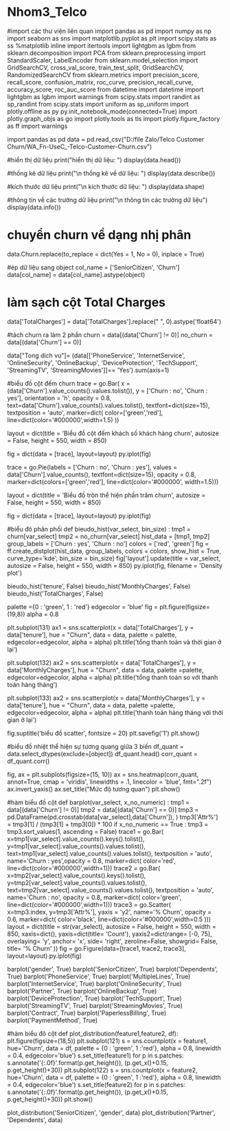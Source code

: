 # Nhom3_Telco

#import các thư viện liên quan
import pandas as pd
import numpy as np
import seaborn as sns
import matplotlib.pyplot as plt
import scipy.stats as ss
%matplotlib inline
import itertools
import lightgbm as lgbm
from sklearn.decomposition import PCA
from sklearn.preprocessing import StandardScaler, LabelEncoder
from sklearn.model_selection import GridSearchCV, cross_val_score, train_test_split, GridSearchCV, RandomizedSearchCV
from sklearn.metrics import precision_score, recall_score, confusion_matrix,  roc_curve, precision_recall_curve, accuracy_score, roc_auc_score
from datetime import datetime
import lightgbm as lgbm
import warnings
from scipy.stats import randint as sp_randint
from scipy.stats import uniform as sp_uniform
import plotly.offline as py
py.init_notebook_mode(connected=True)
import plotly.graph_objs as go
import plotly.tools as tls
import plotly.figure_factory as ff
import warnings

import pandas as pd
data = pd.read_csv("D:/file Zalo/Telco Customer Churn/WA_Fn-UseC_-Telco-Customer-Churn.csv")


#hiển thị dữ liệu
print("hiển thị dữ liệu: ")
display(data.head())

#thống kê dữ liệu
print("\n thống kê về dữ liệu: ")
display(data.describe())

#kích thước dữ liệu
print("\n kích thước dữ liệu: ")
display(data.shape)


#thông tin về các trường dữ liệu
print("\n thông tin các trường dữ liệu")
display(data.info())

# chuyển churn về dạng nhị phân
data.Churn.replace(to_replace = dict(Yes = 1, No = 0), inplace = True)

#ép dữ liệu sang object
col_name = ['SeniorCitizen', 'Churn']
data[col_name] = data[col_name].astype(object)

# làm sạch cột Total Charges 
data['TotalCharges'] = data['TotalCharges'].replace(" ", 0).astype('float64')

#tách churn ra làm 2 phần
churn = data[(data['Churn'] != 0)]
no_churn = data[(data['Churn'] == 0)]

data["Tong dich vu"]= (data[['PhoneService', 'InternetService', 'OnlineSecurity', 'OnlineBackup', 'DeviceProtection', 'TechSupport', 'StreamingTV', 'StreamingMovies']]== 'Yes').sum(axis=1)

#biểu đồ cột đếm churn
trace = go.Bar(
        x = (data['Churn'].value_counts().values.tolist()), 
        y = ['Churn : no', 'Churn : yes'], 
        orientation = 'h', opacity = 0.8, 
        text=data['Churn'].value_counts().values.tolist(), 
        textfont=dict(size=15),
        textposition = 'auto',
        marker=dict(
        color=['green','red'],
        line=dict(color='#000000',width=1.5)
        ))

layout = dict(title =  'Biểu đồ cột đếm khách số khách hàng churn',
                        autosize = False,
                        height  = 550,
                        width   = 850)
                    
fig = dict(data = [trace], layout=layout)
py.iplot(fig)



trace = go.Pie(labels = ['Churn : no', 'Churn : yes'], values = data['Churn'].value_counts(), 
               textfont=dict(size=15), opacity = 0.8,
               marker=dict(colors=['green','red'], 
                           line=dict(color='#000000', width=1.5)))


layout = dict(title =  'Biểu đồ tròn thể hiện phần trăm churn',
                        autosize = False,
                        height  = 550,
                        width   = 850)
           
fig = dict(data = [trace], layout=layout)
py.iplot(fig)

#biểu đô phân phối 
def bieudo_hist(var_select, bin_size) : 
    tmp1 = churn[var_select]
    tmp2 = no_churn[var_select]
    hist_data = [tmp1, tmp2]
    group_labels = ['Churn : yes', 'Churn : no']
    colors = ['red', 'green']
    fig = ff.create_distplot(hist_data, group_labels, colors = colors, show_hist = True, curve_type='kde', bin_size = bin_size)
    fig['layout'].update(title = var_select, autosize = False,
                        height  = 550,
                        width   = 850)
    py.iplot(fig, filename = 'Density plot')

bieudo_hist('tenure', False)
bieudo_hist('MonthlyCharges', False)
bieudo_hist('TotalCharges', False)

palette ={0 : 'green', 1 : 'red'}
edgecolor = 'blue'
fig = plt.figure(figsize=(19,8))
alpha = 0.8

plt.subplot(131)
ax1 = sns.scatterplot(x = data['TotalCharges'], y = data['tenure'], hue = "Churn",
                    data = data, palette = palette, edgecolor=edgecolor, alpha = alpha)
plt.title('tổng thanh toán và thời gian ở lại')

plt.subplot(132)
ax2 = sns.scatterplot(x = data['TotalCharges'], y = data['MonthlyCharges'], hue = "Churn",
                    data = data, palette =palette, edgecolor=edgecolor, alpha = alpha)
plt.title('tổng thanh toán so với thanh toán hàng tháng')

plt.subplot(133)
ax2 = sns.scatterplot(x = data['MonthlyCharges'], y = data['tenure'], hue = "Churn",
                    data = data, palette =palette, edgecolor=edgecolor, alpha = alpha)
plt.title('thanh toán hàng tháng với thời gian ở lại')

fig.suptitle('biểu đồ scatter', fontsize = 20)
plt.savefig('1')
plt.show()

#biểu đồ nhiệt thể hiện sự tương quang giữa 3 biến
df_quant = data.select_dtypes(exclude=[object])
df_quant.head()
corr_quant = df_quant.corr()

fig, ax = plt.subplots(figsize=(15, 10))
ax = sns.heatmap(corr_quant, annot=True, cmap = 'viridis', linewidths = .1, linecolor = 'blue', fmt=".2f")
ax.invert_yaxis()
ax.set_title("Mức độ tương quan")
plt.show()

#hàm biểu đồ cột
def barplot(var_select, x_no_numeric) :
    tmp1 = data[(data['Churn'] != 0)]
    tmp2 = data[(data['Churn'] == 0)]
    tmp3 = pd.DataFrame(pd.crosstab(data[var_select],data['Churn']), )
    tmp3['Attr%'] = tmp3[1] / (tmp3[1] + tmp3[0]) * 100
    if x_no_numeric == True  : 
        tmp3 = tmp3.sort_values(1, ascending = False)
    trace1 = go.Bar(
        x=tmp1[var_select].value_counts().keys().tolist(),
        y=tmp1[var_select].value_counts().values.tolist(),
        text=tmp1[var_select].value_counts().values.tolist(),
        textposition = 'auto',
        name='Churn : yes',opacity = 0.8, marker=dict(
        color='red',
        line=dict(color='#000000',width=1)))
    trace2 = go.Bar(
        x=tmp2[var_select].value_counts().keys().tolist(),
        y=tmp2[var_select].value_counts().values.tolist(),
        text=tmp2[var_select].value_counts().values.tolist(),
        textposition = 'auto',
        name='Churn : no', opacity = 0.8, marker=dict(
        color='green',
        line=dict(color='#000000',width=1)))
    trace3 =  go.Scatter(   
        x=tmp3.index,
        y=tmp3['Attr%'],
        yaxis = 'y2',
        name='% Churn', opacity = 0.6, marker=dict(
        color='black',
        line=dict(color='#000000',width=0.5
        )))
    layout = dict(title =  str(var_select),  autosize = False,
                        height  = 550,
                        width   = 850,
              xaxis=dict(), 
              yaxis=dict(title= 'Count'), 
              yaxis2=dict(range= [-0, 75], 
                          overlaying= 'y', 
                          anchor= 'x', 
                          side= 'right',
                          zeroline=False,
                          showgrid= False, 
                          title= '% Churn'
                         ))
    fig = go.Figure(data=[trace1, trace2, trace3], layout=layout)
    py.iplot(fig)

barplot('gender', True)
barplot('SeniorCitizen', True)
barplot('Dependents', True)
barplot('PhoneService', True)
barplot('MultipleLines', True)
barplot('InternetService', True)
barplot('OnlineSecurity', True)
barplot('Partner', True)
barplot('OnlineBackup', True)
barplot('DeviceProtection', True)
barplot('TechSupport', True)
barplot('StreamingTV', True)
barplot('StreamingMovies', True)
barplot('Contract', True)
barplot('PaperlessBilling', True)
barplot('PaymentMethod', True)



#hàm biểu đô cột
def plot_distribution(feature1,feature2, df): 
    plt.figure(figsize=(18,5))
    plt.subplot(121)
    s = sns.countplot(x = feature1, hue='Churn', data = df, 
                      palette = {0 : 'green', 1 :'red'}, alpha = 0.8, 
                      linewidth = 0.4, edgecolor='blue') 
    s.set_title(feature1)
    for p in s.patches:
        s.annotate('{:.0f}'.format(p.get_height()), (p.get_x()+0.15, p.get_height()+30))
    plt.subplot(122)
    s = sns.countplot(x = feature2, hue='Churn', data = df, 
                      palette = {0 : 'green', 1 :'red'}, alpha = 0.8, 
                      linewidth = 0.4, edgecolor='blue') 
    s.set_title(feature2)
    for p in s.patches:
        s.annotate('{:.0f}'.format(p.get_height()), (p.get_x()+0.15, p.get_height()+30))
    plt.show()

plot_distribution('SeniorCitizen', 'gender', data)
plot_distribution('Partner', 'Dependents', data)
